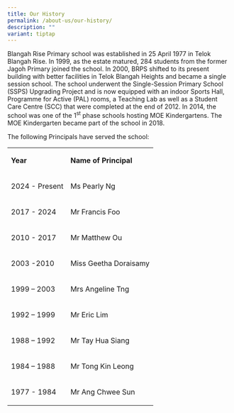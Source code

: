 ```yaml
---
title: Our History
permalink: /about-us/our-history/
description: ""
variant: tiptap
---
```

<p>Blangah Rise Primary school was established in 25 April 1977 in Telok
Blangah Rise. In 1999, as the estate matured, 284 students from the former
Jagoh Primary joined the school. In 2000, BRPS shifted to its present building
with better facilities in Telok Blangah Heights and became a single session
school. The school underwent the Single-Session Primary School (SSPS) Upgrading
Project and is now equipped with an indoor Sports Hall, Programme for Active
(PAL) rooms, a Teaching Lab as well as a Student Care Centre (SCC) that
were completed at the end of 2012. In 2014, the school was one of the 1<sup>st</sup>&nbsp;phase
schools hosting MOE Kindergartens. The MOE Kindergarten became part of
the school in 2018.</p>
<p>The following Principals have served the school:</p>
<table style="minWidth: 50px">
<colgroup>
<col>
<col>
</colgroup>
<tbody>
<tr>
<td rowspan="1" colspan="1">
<p><strong>Year</strong>
</p>
</td>
<td rowspan="1" colspan="1">
<p><strong>Name of Principal</strong>
</p>
</td>
</tr>
<tr>
<td rowspan="1" colspan="1">
<p>2024 - Present</p>
</td>
<td rowspan="1" colspan="1">
<p>Ms Pearly Ng</p>
</td>
</tr>
<tr>
<td rowspan="1" colspan="1">
<p>2017 - 2024</p>
</td>
<td rowspan="1" colspan="1">
<p>Mr Francis Foo</p>
</td>
</tr>
<tr>
<td rowspan="1" colspan="1">
<p>2010 - 2017</p>
</td>
<td rowspan="1" colspan="1">
<p>Mr Matthew Ou</p>
</td>
</tr>
<tr>
<td rowspan="1" colspan="1">
<p>2003 -2010</p>
</td>
<td rowspan="1" colspan="1">
<p>Miss Geetha Doraisamy</p>
</td>
</tr>
<tr>
<td rowspan="1" colspan="1">
<p>1999 – 2003</p>
</td>
<td rowspan="1" colspan="1">
<p>Mrs Angeline Tng</p>
</td>
</tr>
<tr>
<td rowspan="1" colspan="1">
<p>1992 – 1999</p>
</td>
<td rowspan="1" colspan="1">
<p>Mr Eric Lim</p>
</td>
</tr>
<tr>
<td rowspan="1" colspan="1">
<p>1988 – 1992</p>
</td>
<td rowspan="1" colspan="1">
<p>Mr Tay Hua Siang</p>
</td>
</tr>
<tr>
<td rowspan="1" colspan="1">
<p>1984 – 1988</p>
</td>
<td rowspan="1" colspan="1">
<p>Mr Tong Kin Leong</p>
</td>
</tr>
<tr>
<td rowspan="1" colspan="1">
<p>1977 - 1984</p>
</td>
<td rowspan="1" colspan="1">
<p>Mr Ang Chwee Sun</p>
</td>
</tr>
</tbody>
</table>
<p></p>